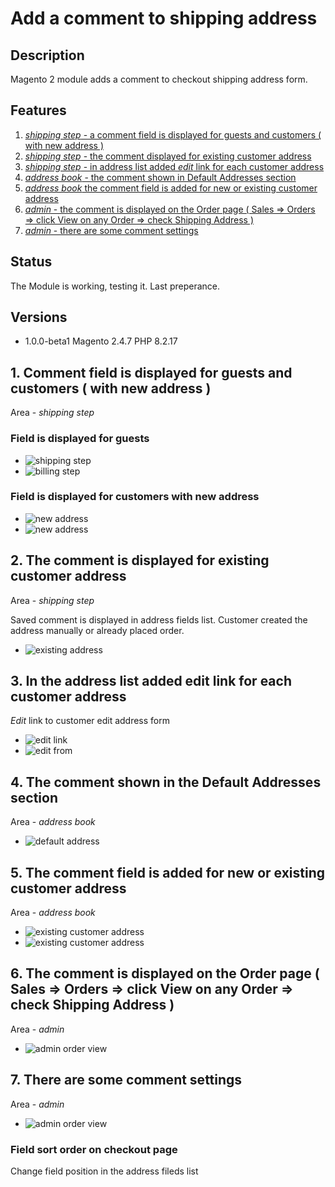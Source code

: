 # Add a comment to shipping address

## Description

Magento 2 module adds a comment to checkout shipping address form.

## Features

1. [*shipping step* - a comment field is displayed for guests and customers ( with new address )](#1)
2. [*shipping step* - the comment displayed for existing customer address](#2)
3. [*shipping step* - in address list added *edit* link for each customer address](#3)
4. [*address book* - the comment shown in Default Addresses section](#4)
5. [*address book* the comment field is added for new or existing customer address](#5)
6. [*admin* - the comment is displayed on the Order page ( Sales => Orders => click View on any Order => check Shipping Address )](#6)
7. [*admin* - there are some comment settings](#7)

## Status

The Module is working, testing it. Last preperance.

## Versions

* 1.0.0-beta1   Magento 2.4.7   PHP 8.2.17

## <a name="1"></a> 1. Comment field is displayed for guests and customers ( with new address )

Area - *shipping step* 

### Field is displayed for guests
- ![shipping step](./Doc/01-1-shipping-step.png)  
- ![billing step](./Doc/01-2-billing-step.png)  

### Field is displayed for customers with new address
- ![new address](./Doc/01-3-customer-new-address.png)
- ![new address](./Doc/01-4-customer-new-address.png)

## <a name="2"></a> 2. The comment is displayed for existing customer address

Area - *shipping step*

Saved comment is displayed in address fields list. Customer created the address manually or already placed order.

- ![existing address](./Doc/02-1-customer-existing-address.png)

## <a name="3"></a> 3. In the address list added edit link for each customer address

*Edit* link to customer edit address form

- ![edit link](./Doc/03-1-customer-address-edit-link.png)
- ![edit from](./Doc/03-2-customer-address-edit-form.png)

## <a name="4"></a> 4. The comment shown in the Default Addresses section

Area - *address book*

- ![default address](./Doc/04-1-default-address.png)

## <a name="5"></a> 5. The comment field is added for new or existing customer address

Area - *address book*

- ![existing customer address](./Doc/05-1-existing-customer-address.png)
- ![existing customer address](./Doc/05-2-new-customer-address.png)

## <a name="6"></a> 6. The comment is displayed on the Order page ( Sales => Orders => click View on any Order => check Shipping Address )

Area - *admin*

- ![admin order view](./Doc/06-1-admin-order-view.png)

## <a name="7"></a> 7. There are some comment settings

Area - *admin*

- ![admin order view](./Doc/07-1-admin-comment-settings.png)

### Field sort order on checkout page

Change field position in the address fileds list